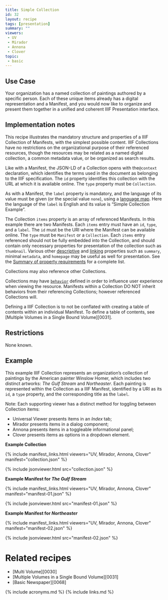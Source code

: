 ```yaml
---
title: Simple Collection
id: 32
layout: recipe
tags: [presentation]
summary: ""
viewers:
 - UV
 - Mirador
 - Annona
 - Clover
topic:
 - basic
---
```


## Use Case

Your organization has a named collection of paintings authored by a specific person. Each of these unique items already has a digital representation and a Manifest, and you would now like to organize and present them together in a unified and coherent IIIF Presentation interface.

## Implementation notes

This recipe illustrates the mandatory structure and properties of a IIIF Collection of Manifests, with the simplest possible content. IIIF Collections have no restrictions on the organizational purpose of their referenced resources, though the resources may be related as a named digital collection, a common metadata value, or be organized as search results.

Like with a Manifest, the JSON-LD of a Collection opens with the`@context` declaration, which identifies the terms used in the document as belonging to the IIIF specification. The `id` property identifies this collection with the URL at which it is available online. The `type` property must be `Collection`.

As with a Manifest, the `label` property is mandatory, and the language of its value must be given (or the special value `none`), using a [language map](https://iiif.io/api/presentation/3.0/#language-of-property-values). Here the language of the `label` is English and its value is “Simple Collection Example”.

The Collection `items` property is an array of referenced Manifests. In this example there are two Manifests. Each `items` entry must have an `id`, `type`, and a `label`. The `id` must be the URI where the Manifest can be available online. The `type` must be `Manifest` or a `Collection`. Each `items` entry referenced should not be fully embedded into the Collection, and should contain only necessary properties for presentation of the collection such as `thumbnail`. Various other [descriptive](https://iiif.io/api/presentation/3.0/#31-descriptive-properties) and [linking](https://iiif.io/api/presentation/3.0/#33-linking-properties) properties such as `summary`, minimal `metadata`, and `homepage` may be useful as well for presentation. See the [Summary of property requirements](https://iiif.io/api/presentation/3.0/#a-summary-of-property-requirements) for a complete list.

Collections may also reference other Collections. 

Collections may have [`behavior`](https://iiif.io/api/presentation/3.0/#behavior) defined in order to influence user experience when viewing the resource. Manifests within a Collection DO NOT inherit behaviors from their referencing Collections; however referenced Collections will.

Defining a IIIF Collection is to not be conflated with creating a table of contents within an individual Manifest. To define a table of contents, see [Multiple Volumes in a Single Bound Volume][0031].

## Restrictions

None known.

## Example

This example IIIF Collection represents an organization’s collection of paintings by the American painter Winslow Homer, which includes two distinct artworks: _The Gulf Stream_ and _Northeaster_. Each painting is represented within the Collection as a IIIF Manifest, identified by a URI as its `id`, a `type` property, and the corresponding title as the `label`.

Note: Each supporting viewer has a distinct method for toggling between Collection items:

- Universal Viewer presents items in an _Index_ tab;
- Mirador presents items in a dialog component;
- Annona presents items in a toggleable informational panel;
- Clover presents items as options in a dropdown element.

**Example Collection**

{% include manifest_links.html viewers="UV, Mirador, Annona, Clover" manifest="collection.json" %}

{% include jsonviewer.html src="collection.json" %}

**Example Manifest for _The Gulf Stream_**

{% include manifest_links.html viewers="UV, Mirador, Annona, Clover" manifest="manifest-01.json" %}

{% include jsonviewer.html src="manifest-01.json" %}

**Example Manifest for _Northeaster_**

{% include manifest_links.html viewers="UV, Mirador, Annona, Clover" manifest="manifest-02.json" %}

{% include jsonviewer.html src="manifest-02.json" %}

# Related recipes

* [Multi Volume][0030]
* [Multiple Volumes in a Single Bound Volume][0031]
* [Basic Newspaper][0068]

{% include acronyms.md %}
{% include links.md %}

